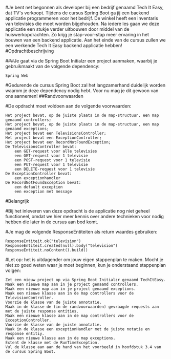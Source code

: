 #Je bent net begonnen als developer bij een bedrijf genaamd Tech It Easy, dat TV's verkoopt. Tijdens de cursus Spring Boot ga jij een backend applicatie programmeren voor het bedrijf. De winkel heeft een inventaris van televisies die moet worden bijgehouden. Na iedere les gaan we deze applicatie een stukje verder uitbouwen door middel van de huiswerkopdrachten. Zo krijg je stap-voor-stap meer ervaring in het bouwen van een backend applicatie. Aan het einde van de cursus zullen we een werkende Tech It Easy backend applicatie hebben!
#Opdrachtbeschrijving

###Je gaat via de Spring Boot Initialzr een project aanmaken, waarbij je gebruikmaakt van de volgende dependency:

    Spring Web

#Gedurende de cursus Spring Boot zal het langzamerhand duidelijk worden waarom je deze dependency nodig hebt. Voor nu mag je dit gewoon van ons aannemen!
##Randvoorwaarden

#De opdracht moet voldoen aan de volgende voorwaarden:

    Het project bevat, op de juiste plaats in de map-structuur, een map genaamd controllers;
    Het project bevat, op de juiste plaats in de map-structuur, een map genaamd exceptions;
    Het project bevat een TelevisionsController;
    Het project bevat een ExceptionController;
    Het project bevat een RecordNotFoundException;
    De TelevisionsController bevat:
        een GET-request voor alle televisies
        een GET-request voor 1 televisie
        een POST-request voor 1 televisie
        een PUT-request voor 1 televisie
        een DELETE-request voor 1 televisie
    De ExceptionController bevat:
        een exceptionhandler
    De RecordNotFoundException bevat:
        een default exception
        een exception met message

#Belangrijk

#Bij het inleveren van deze opdracht is de applicatie nog niet geheel functioneel, omdat we hier meer kennis over andere technieken voor nodig hebben die later in de cursus aan bod komt.

#Je mag de volgende ResponseEntiteiten als return waardes gebruiken:

    ResponseEntiteit.ok("television")
    ResponseEntiteit.created(null).body("television")
    ResponseEntiteit.noContent().build()


#Let op: het is uitdagender om jouw eigen stappenplan te maken. Mocht je niet zo goed weten waar je moet beginnen, kun je onderstaand stappenplan volgen:

    Zet een nieuw project op via Spring Boot Initialzr genaamd TechItEasy.
    Maak een nieuwe map aan in je project genaamd controllers.
    Maak een nieuwe map aan in je project genaamd exceptions.
    Maak een nieuwe klasse aan in de map controllers voor de TelevisionController.
    Voorzie de klasse van de juiste annotatie.
    Maak in de klasse de (in de randvoorwaarden) gevraagde requests aan met de juiste response entities.
    Maak een nieuwe klasse aan in de map controllers voor de ExceptionController.
    Voorzie de klasse van de juiste annotatie.
    Maak in de klasse een exceptionHandler met de juiste notatie en response entitiy.
    Maak een nieuwe klasse aan in de map exceptions.
    Extent de klasse met de RunTimeException.
    Vul de klasse aan aan de hand van het voorbeeld in hoofdstuk 3.4 van de cursus Spring Boot.
